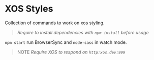 # XOS Styles

Collection of commands to work on xos styling.

> _Require to install dependencies with `npm install` before usage_

`npm start` run BrowserSync and `node-sass` in watch mode.

>NOTE _Require XOS to respond on `http:xos.dev:999`_